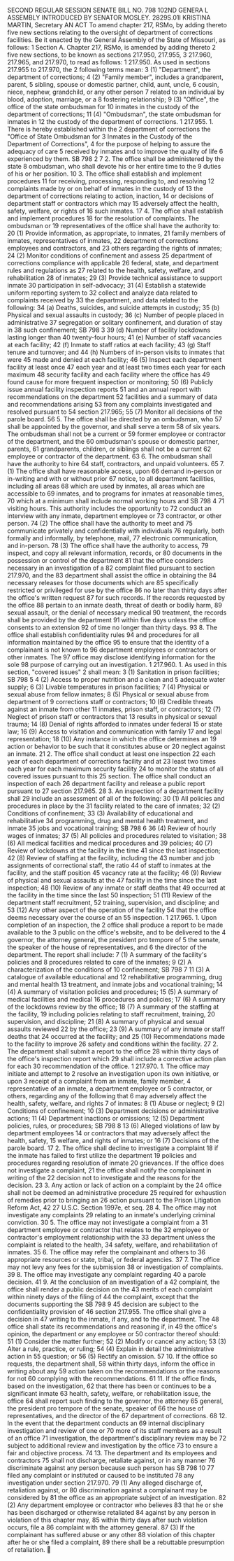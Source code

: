 SECOND REGULAR SESSION
SENATE BILL NO. 798
102ND GENERA L ASSEMBLY
INTRODUCED BY SENATOR MOSLEY.
2829S.01I KRISTINA MARTIN, Secretary
AN ACT
To amend chapter 217, RSMo, by adding thereto five new sections relating to the oversight of
department of corrections facilities.
Be it enacted by the General Assembly of the State of Missouri, as follows:
1 Section A. Chapter 217, RSMo, is amended by adding thereto
2 five new sections, to be known as sections 217.950, 217.955,
3 217.960, 217.965, and 217.970, to read as follows:
1 217.950. As used in sections 217.955 to 217.970, the
2 following terms mean:
3 (1) "Department", the department of corrections;
4 (2) "Family member", includes a grandparent, parent,
5 sibling, spouse or domestic partner, child, aunt, uncle,
6 cousin, niece, nephew, grandchild, or any other person
7 related to an individual by blood, adoption, marriage, or a
8 fostering relationship;
9 (3) "Office", the office of the state ombudsman for
10 inmates in the custody of the department of corrections;
11 (4) "Ombudsman", the state ombudsman for inmates in
12 the custody of the department of corrections.
1 217.955. 1. There is hereby established within the
2 department of corrections the "Office of State Ombudsman for
3 Inmates in the Custody of the Department of Corrections",
4 for the purpose of helping to assure the adequacy of care
5 received by inmates and to improve the quality of life
6 experienced by them.
SB 798 2
7 2. The office shall be administered by the state
8 ombudsman, who shall devote his or her entire time to the
9 duties of his or her position.
10 3. The office shall establish and implement procedures
11 for receiving, processing, responding to, and resolving
12 complaints made by or on behalf of inmates in the custody of
13 the department of corrections relating to action, inaction,
14 or decisions of department staff or contractors which may
15 adversely affect the health, safety, welfare, or rights of
16 such inmates.
17 4. The office shall establish and implement procedures
18 for the resolution of complaints. The ombudsman or
19 representatives of the office shall have the authority to:
20 (1) Provide information, as appropriate, to inmates,
21 family members of inmates, representatives of inmates,
22 department of corrections employees and contractors, and
23 others regarding the rights of inmates;
24 (2) Monitor conditions of confinement and assess
25 department of corrections compliance with applicable
26 federal, state, and department rules and regulations as
27 related to the health, safety, welfare, and rehabilitation
28 of inmates;
29 (3) Provide technical assistance to support inmate
30 participation in self-advocacy;
31 (4) Establish a statewide uniform reporting system to
32 collect and analyze data related to complaints received by
33 the department, and data related to the following:
34 (a) Deaths, suicides, and suicide attempts in custody;
35 (b) Physical and sexual assaults in custody;
36 (c) Number of people placed in administrative
37 segregation or solitary confinement, and duration of stay in
38 such confinement;
SB 798 3
39 (d) Number of facility lockdowns lasting longer than
40 twenty-four hours;
41 (e) Number of staff vacancies at each facility;
42 (f) Inmate to staff ratios at each facility;
43 (g) Staff tenure and turnover; and
44 (h) Numbers of in-person visits to inmates that were
45 made and denied at each facility;
46 (5) Inspect each department facility at least once
47 each year and at least two times each year for each maximum
48 security facility and each facility where the office has
49 found cause for more frequent inspection or monitoring;
50 (6) Publicly issue annual facility inspection reports
51 and an annual report with recommendations on the department
52 facilities and a summary of data and recommendations arising
53 from any complaints investigated and resolved pursuant to
54 section 217.965;
55 (7) Monitor all decisions of the parole board.
56 5. The office shall be directed by an ombudsman, who
57 shall be appointed by the governor, and shall serve a term
58 of six years. The ombudsman shall not be a current or
59 former employee or contractor of the department, and the
60 ombudsman's spouse or domestic partner, parents,
61 grandparents, children, or siblings shall not be a current
62 employee or contractor of the department.
63 6. The ombudsman shall have the authority to hire
64 staff, contractors, and unpaid volunteers.
65 7. (1) The office shall have reasonable access, upon
66 demand in-person or in-writing and with or without prior
67 notice, to all department facilities, including all areas
68 which are used by inmates, all areas which are accessible to
69 inmates, and to programs for inmates at reasonable times,
70 which at a minimum shall include normal working hours and
SB 798 4
71 visiting hours. This authority includes the opportunity to
72 conduct an interview with any inmate, department employee or
73 contractor, or other person.
74 (2) The office shall have the authority to meet and
75 communicate privately and confidentially with individuals
76 regularly, both formally and informally, by telephone, mail,
77 electronic communication, and in-person.
78 (3) The office shall have the authority to access,
79 inspect, and copy all relevant information, records, or
80 documents in the possession or control of the department
81 that the office considers necessary in an investigation of a
82 complaint filed pursuant to section 217.970, and the
83 department shall assist the office in obtaining the
84 necessary releases for those documents which are
85 specifically restricted or privileged for use by the office
86 no later than thirty days after the office's written request
87 for such records. If the records requested by the office
88 pertain to an inmate death, threat of death or bodily harm,
89 sexual assault, or the denial of necessary medical
90 treatment, the records shall be provided by the department
91 within five days unless the office consents to an extension
92 of time no longer than thirty days.
93 8. The office shall establish confidentiality rules
94 and procedures for all information maintained by the office
95 to ensure that the identity of a complainant is not known to
96 department employees or contractors or other inmates. The
97 office may disclose identifying information for the sole
98 purpose of carrying out an investigation.
1 217.960. 1. As used in this section, "covered issues"
2 shall mean:
3 (1) Sanitation in prison facilities;
SB 798 5
4 (2) Access to proper nutrition and a clean and
5 adequate water supply;
6 (3) Livable temperatures in prison facilities;
7 (4) Physical or sexual abuse from fellow inmates;
8 (5) Physical or sexual abuse from department of
9 corrections staff or contractors;
10 (6) Credible threats against an inmate from other
11 inmates, prison staff, or contractors;
12 (7) Neglect of prison staff or contractors that
13 results in physical or sexual trauma;
14 (8) Denial of rights afforded to inmates under federal
15 or state law;
16 (9) Access to visitation and communication with family
17 and legal representation;
18 (10) Any instance in which the office determines an
19 action or behavior to be such that it constitutes abuse or
20 neglect against an inmate.
21 2. The office shall conduct at least one inspection
22 each year of each department of corrections facility and at
23 least two times each year for each maximum security facility
24 to monitor the status of all covered issues pursuant to this
25 section. The office shall conduct an inspection of each
26 department facility and release a public report pursuant to
27 section 217.965.
28 3. An inspection of a department facility shall
29 include an assessment of all of the following:
30 (1) All policies and procedures in place by the
31 facility related to the care of inmates;
32 (2) Conditions of confinement;
33 (3) Availability of educational and rehabilitative
34 programming, drug and mental health treatment, and inmate
35 jobs and vocational training;
SB 798 6
36 (4) Review of hourly wages of inmates;
37 (5) All policies and procedures related to visitation;
38 (6) All medical facilities and medical procedures and
39 policies;
40 (7) Review of lockdowns at the facility in the time
41 since the last inspection;
42 (8) Review of staffing at the facility, including the
43 number and job assignments of correctional staff, the ratio
44 of staff to inmates at the facility, and the staff position
45 vacancy rate at the facility;
46 (9) Review of physical and sexual assaults at the
47 facility in the time since the last inspection;
48 (10) Review of any inmate or staff deaths that
49 occurred at the facility in the time since the last
50 inspection;
51 (11) Review of the department staff recruitment,
52 training, supervision, and discipline; and
53 (12) Any other aspect of the operation of the facility
54 that the office deems necessary over the course of an
55 inspection.
1 217.965. 1. Upon completion of an inspection, the
2 office shall produce a report to be made available to the
3 public on the office's website, and to be delivered to the
4 governor, the attorney general, the president pro tempore of
5 the senate, the speaker of the house of representatives, and
6 the director of the department. The report shall include:
7 (1) A summary of the facility's policies and
8 procedures related to care of the inmates;
9 (2) A characterization of the conditions of
10 confinement;
SB 798 7
11 (3) A catalogue of available educational and
12 rehabilitative programming, drug and mental health
13 treatment, and inmate jobs and vocational training;
14 (4) A summary of visitation policies and procedures;
15 (5) A summary of medical facilities and medical
16 procedures and policies;
17 (6) A summary of the lockdowns review by the office;
18 (7) A summary of the staffing at the facility,
19 including policies relating to staff recruitment, training,
20 supervision, and discipline;
21 (8) A summary of physical and sexual assaults reviewed
22 by the office;
23 (9) A summary of any inmate or staff deaths that
24 occurred at the facility; and
25 (10) Recommendations made to the facility to improve
26 safety and conditions within the facility.
27 2. The department shall submit a report to the office
28 within thirty days of the office's inspection report which
29 shall include a corrective action plan for each
30 recommendation of the office.
1 217.970. 1. The office may initiate and attempt to
2 resolve an investigation upon its own initiative, or upon
3 receipt of a complaint from an inmate, family member,
4 representative of an inmate, a department employee or
5 contractor, or others, regarding any of the following that
6 may adversely affect the health, safety, welfare, and rights
7 of inmates:
8 (1) Abuse or neglect;
9 (2) Conditions of confinement;
10 (3) Department decisions or administrative actions;
11 (4) Department inactions or omissions;
12 (5) Department policies, rules, or procedures;
SB 798 8
13 (6) Alleged violations of law by department employees
14 or contractors that may adversely affect the health, safety,
15 welfare, and rights of inmates; or
16 (7) Decisions of the parole board.
17 2. The office shall decline to investigate a complaint
18 if the inmate has failed to first utilize the department
19 policies and procedures regarding resolution of inmate
20 grievances. If the office does not investigate a complaint,
21 the office shall notify the complainant in writing of the
22 decision not to investigate and the reasons for the decision.
23 3. Any action or lack of action on a complaint by the
24 office shall not be deemed an administrative procedure
25 required for exhaustion of remedies prior to bringing an
26 action pursuant to the Prison Litigation Reform Act, 42
27 U.S.C. Section 1997e, et seq.
28 4. The office may not investigate any complaints
29 relating to an inmate's underlying criminal conviction.
30 5. The office may not investigate a complaint from a
31 department employee or contractor that relates to the
32 employee or contractor's employment relationship with the
33 department unless the complaint is related to the health,
34 safety, welfare, and rehabilitation of inmates.
35 6. The office may refer the complainant and others to
36 appropriate resources or state, tribal, or federal agencies.
37 7. The office may not levy any fees for the submission
38 or investigation of complaints.
39 8. The office may investigate any complaint regarding
40 a parole decision.
41 9. At the conclusion of an investigation of a
42 complaint, the office shall render a public decision on the
43 merits of each complaint within ninety days of the filing of
44 the complaint, except that the documents supporting the
SB 798 9
45 decision are subject to the confidentiality provision of
46 section 217.955. The office shall give a decision in
47 writing to the inmate, if any, and to the department. The
48 office shall state its recommendations and reasoning if, in
49 the office's opinion, the department or any employee or
50 contractor thereof should:
51 (1) Consider the matter further;
52 (2) Modify or cancel any action;
53 (3) Alter a rule, practice, or ruling;
54 (4) Explain in detail the administrative action in
55 question; or
56 (5) Rectify an omission.
57 10. If the office so requests, the department shall,
58 within thirty days, inform the office in writing about any
59 action taken on the recommendations or the reasons for not
60 complying with the recommendations.
61 11. If the office finds, based on the investigation,
62 that there has been or continues to be a significant inmate
63 health, safety, welfare, or rehabilitation issue, the office
64 shall report such finding to the governor, the attorney
65 general, the president pro tempore of the senate, speaker of
66 the house of representatives, and the director of the
67 department of corrections.
68 12. In the event that the department conducts an
69 internal disciplinary investigation and review of one or
70 more of its staff members as a result of an office
71 investigation, the department's disciplinary review may be
72 subject to additional review and investigation by the office
73 to ensure a fair and objective process.
74 13. The department and its employees and contractors
75 shall not discharge, retaliate against, or in any manner
76 discriminate against any person because such person has
SB 798 10
77 filed any complaint or instituted or caused to be instituted
78 any investigation under section 217.970.
79 (1) Any alleged discharge of, retaliation against, or
80 discrimination against a complainant may be considered by
81 the office as an appropriate subject of an investigation.
82 (2) Any department employee or contractor who believes
83 that he or she has been discharged or otherwise retaliated
84 against by any person in violation of this chapter may,
85 within thirty days after such violation occurs, file a
86 complaint with the attorney general.
87 (3) If the complainant has suffered abuse or any other
88 violation of this chapter after he or she filed a complaint,
89 there shall be a rebuttable presumption of retaliation.
